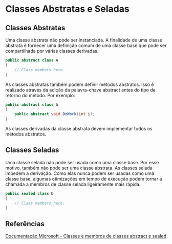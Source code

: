 # Classes Abstratas e Seladas

## Classes Abstratas

Uma classe abstrata não pode ser instanciada. A finalidade de uma classe abstrata é fornecer uma definição comum de uma classe base que pode ser compartilhada por várias classes derivadas.

```C#
public abstract class A
{
    // Class members here.
}
```

As classes abstratas também podem definir métodos abstratos. Isso é realizado através da adição da palavra-chave abstract antes do tipo de retorno do método. Por exemplo:

```C#
public abstract class A
{
    public abstract void DoWork(int i);
}
```

As classes derivadas da classe abstrata devem implementar todos os métodos abstratos.

## Classes Seladas

Uma classe selada não pode ser usada como uma classe base. Por esse motivo, também não pode ser uma classe abstrata. As classes selada impedem a derivação. Como elas nunca podem ser usadas como uma classe base, algumas otimizações em tempo de execução podem tornar a chamada a membros de classe selada ligeiramente mais rápida.

```C#
public sealed class D
{
    // Class members here.
}
```

## Referências

[Documentação Microsoft - Classes e membros de classes abstract e sealed](https://docs.microsoft.com/pt-br/dotnet/csharp/programming-guide/classes-and-structs/abstract-and-sealed-classes-and-class-members)